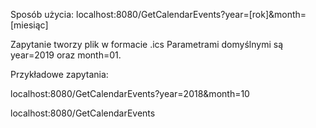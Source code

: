 Sposób użycia:
localhost:8080/GetCalendarEvents?year=[rok]&month=[miesiąc]

Zapytanie tworzy plik w formacie .ics
Parametrami domyślnymi są year=2019 oraz month=01.

Przykładowe zapytania:

localhost:8080/GetCalendarEvents?year=2018&month=10

localhost:8080/GetCalendarEvents
